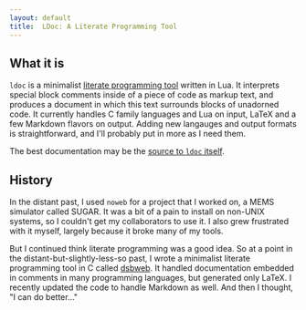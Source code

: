 ```yaml
---
layout: default
title:  LDoc: A Literate Programming Tool
---
```


## What it is

`ldoc` is a minimalist
[literate programming tool](http://en.wikipedia.org/wiki/Literate_programming)
written in Lua.  It interprets special block comments inside of a
piece of code as markup text, and produces a document in which this
text surrounds blocks of unadorned code.  It currently handles C
family languages and Lua on input, LaTeX and a few Markdown flavors on
output.  Adding new langauges and output formats is straightforward,
and I'll probably put in more as I need them.

The best documentation may be the [source to `ldoc` itself](ldoc.html).

## History

In the distant past, I used `noweb` for a project that I worked on,
a MEMS simulator called SUGAR.  It was a bit of a pain to install on
non-UNIX systems, so I couldn't get my collaborators to use it.
I also grew frustrated with it myself, largely because it broke many
of my tools.

But I continued think literate programming was a good idea.  So at a
point in the distant-but-slightly-less-so past, I wrote a minimalist
literate programming tool in C called
[dsbweb](http://www.cs.cornell.edu/~bindel/software.html).  It handled
documentation embedded in comments in many programming languages, but
generated only LaTeX.  I recently updated the code to handle Markdown
as well.  And then I thought, "I can do better..."
